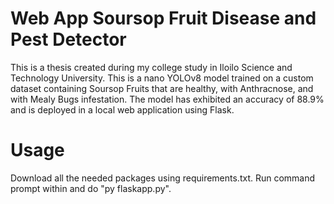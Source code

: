 # Web App Soursop Fruit Disease and Pest Detector
This is a thesis created during my college study in Iloilo Science and Technology University. This is a nano YOLOv8 model trained on a custom dataset containing Soursop Fruits that are healthy, with Anthracnose, and with Mealy Bugs infestation. The model has exhibited an accuracy of 88.9% and is deployed in a local web application using Flask. 

# Usage
Download all the needed packages using requirements.txt. Run command prompt within and do "py flaskapp.py". 
